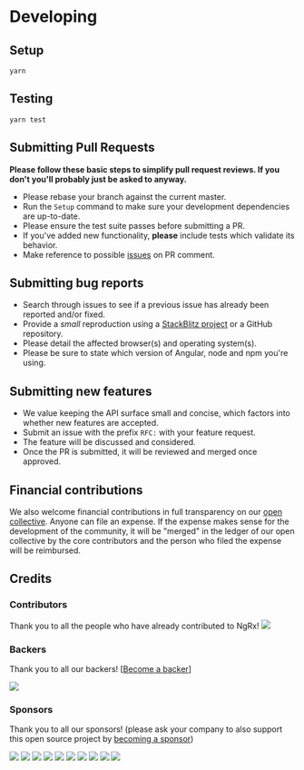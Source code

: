 # Developing

## Setup

```shell
yarn
```

## Testing

```shell
yarn test
```

## Submitting Pull Requests

**Please follow these basic steps to simplify pull request reviews. If you don't you'll probably just be asked to anyway.**

* Please rebase your branch against the current master.
* Run the `Setup` command to make sure your development dependencies are up-to-date.
* Please ensure the test suite passes before submitting a PR.
* If you've added new functionality, **please** include tests which validate its behavior.
* Make reference to possible [issues](https://github.com/ngrx/platform/issues) on PR comment.

## Submitting bug reports

* Search through issues to see if a previous issue has already been reported and/or fixed.
* Provide a _small_ reproduction using a [StackBlitz project](https://stackblitz.com/edit/ngrx-seed) or a GitHub repository.
* Please detail the affected browser(s) and operating system(s).
* Please be sure to state which version of Angular, node and npm you're using.

## Submitting new features

* We value keeping the API surface small and concise, which factors into whether new features are accepted.
* Submit an issue with the prefix `RFC:` with your feature request.
* The feature will be discussed and considered.
* Once the PR is submitted, it will be reviewed and merged once approved.

## Financial contributions

We also welcome financial contributions in full transparency on our [open collective](https://opencollective.com/ngrx).
Anyone can file an expense. If the expense makes sense for the development of the community, it will be "merged" in the ledger of our open collective by the core contributors and the person who filed the expense will be reimbursed.

## Credits

### Contributors

Thank you to all the people who have already contributed to NgRx!
<a href="https://github.com/ngrx/platform/graphs/contributors"><img src="https://opencollective.com/ngrx/contributors.svg?width=890" /></a>

### Backers

Thank you to all our backers! [[Become a backer](https://opencollective.com/ngrx#backer)]

<a href="https://opencollective.com/ngrx#backers" target="_blank"><img src="https://opencollective.com/ngrx/backers.svg?width=890"></a>

### Sponsors

Thank you to all our sponsors! (please ask your company to also support this open source project by [becoming a sponsor](https://opencollective.com/ngrx#sponsor))

<a href="https://opencollective.com/ngrx/sponsor/0/website" target="_blank"><img src="https://opencollective.com/ngrx/sponsor/0/avatar.svg"></a>
<a href="https://opencollective.com/ngrx/sponsor/1/website" target="_blank"><img src="https://opencollective.com/ngrx/sponsor/1/avatar.svg"></a>
<a href="https://opencollective.com/ngrx/sponsor/2/website" target="_blank"><img src="https://opencollective.com/ngrx/sponsor/2/avatar.svg"></a>
<a href="https://opencollective.com/ngrx/sponsor/3/website" target="_blank"><img src="https://opencollective.com/ngrx/sponsor/3/avatar.svg"></a>
<a href="https://opencollective.com/ngrx/sponsor/4/website" target="_blank"><img src="https://opencollective.com/ngrx/sponsor/4/avatar.svg"></a>
<a href="https://opencollective.com/ngrx/sponsor/5/website" target="_blank"><img src="https://opencollective.com/ngrx/sponsor/5/avatar.svg"></a>
<a href="https://opencollective.com/ngrx/sponsor/6/website" target="_blank"><img src="https://opencollective.com/ngrx/sponsor/6/avatar.svg"></a>
<a href="https://opencollective.com/ngrx/sponsor/7/website" target="_blank"><img src="https://opencollective.com/ngrx/sponsor/7/avatar.svg"></a>
<a href="https://opencollective.com/ngrx/sponsor/8/website" target="_blank"><img src="https://opencollective.com/ngrx/sponsor/8/avatar.svg"></a>
<a href="https://opencollective.com/ngrx/sponsor/9/website" target="_blank"><img src="https://opencollective.com/ngrx/sponsor/9/avatar.svg"></a>
